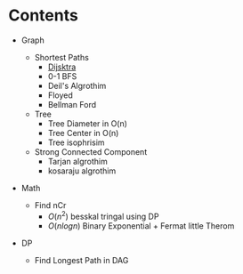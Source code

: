 # Contents
- Graph
	- Shortest Paths
		- [Dijsktra](dijkstra.cpp)
		- 0-1 BFS
		- Deil's Algrothim
		- Floyed
		- Bellman Ford
	- Tree
		- Tree Diameter in O(n)
		- Tree Center in O(n)
		- Tree isophrisim
	- Strong Connected Component
		- Tarjan algrothim
		- kosaraju algrothim
- Math
	- Find nCr
		- $O(n^2)$ besskal tringal using DP
		- $O(n logn)$ Binary Exponential + Fermat little Therom
		
- DP
	- Find Longest Path in DAG
